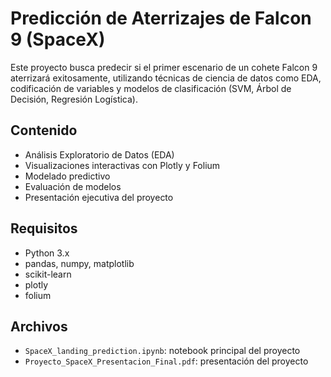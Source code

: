 # Predicción de Aterrizajes de Falcon 9 (SpaceX)

Este proyecto busca predecir si el primer escenario de un cohete Falcon 9 aterrizará exitosamente, utilizando técnicas de ciencia de datos como EDA, codificación de variables y modelos de clasificación (SVM, Árbol de Decisión, Regresión Logística).

## Contenido
- Análisis Exploratorio de Datos (EDA)
- Visualizaciones interactivas con Plotly y Folium
- Modelado predictivo
- Evaluación de modelos
- Presentación ejecutiva del proyecto

## Requisitos
- Python 3.x
- pandas, numpy, matplotlib
- scikit-learn
- plotly
- folium

## Archivos
- `SpaceX_landing_prediction.ipynb`: notebook principal del proyecto
- `Proyecto_SpaceX_Presentacion_Final.pdf`: presentación del proyecto
